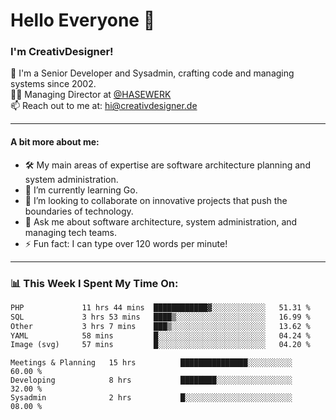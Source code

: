 # Hello Everyone 👋

### I'm CreativDesigner!

🔭 I'm a Senior Developer and Sysadmin, crafting code and managing systems since 2002.  
👨‍💼 Managing Director at [@HASEWERK](https://github.com/HASEWERK)  
📫 Reach out to me at: [hi@creativdesigner.de](mailto:hi@creativdesigner.de)  

---

#### A bit more about me:

- 🛠 My main areas of expertise are software architecture planning and system administration.
- 🌱 I’m currently learning Go.
- 👯 I’m looking to collaborate on innovative projects that push the boundaries of technology.
- 💬 Ask me about software architecture, system administration, and managing tech teams.
- ⚡ Fun fact: I can type over 120 words per minute!  

---

### 📊 **This Week I Spent My Time On:**

<!--START_SECTION:waka-->

```txt
PHP             11 hrs 44 mins  ████████████▓░░░░░░░░░░░░   51.31 %
SQL             3 hrs 53 mins   ████▒░░░░░░░░░░░░░░░░░░░░   16.99 %
Other           3 hrs 7 mins    ███▒░░░░░░░░░░░░░░░░░░░░░   13.62 %
YAML            58 mins         █░░░░░░░░░░░░░░░░░░░░░░░░   04.24 %
Image (svg)     57 mins         █░░░░░░░░░░░░░░░░░░░░░░░░   04.20 %
```

<!--END_SECTION:waka-->

```text
Meetings & Planning   15 hrs          ███████████████░░░░░░░░░░   60.00 % 
Developing            8 hrs           ████████░░░░░░░░░░░░░░░░░   32.00 % 
Sysadmin              2 hrs           █░░░░░░░░░░░░░░░░░░░░░░░░   08.00 %

